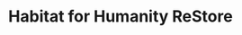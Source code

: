 ---
title: "Habitat for Humanity ReStore"
url: /fort-smith/habitat-for-humanity-restore/
shop: Gebrauchtwaren
---